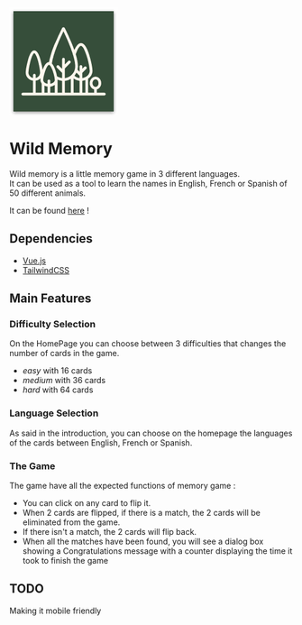 ![logo](public/android-chrome-192x192.png)

# Wild Memory

Wild memory is a little memory game in 3 different languages.  
It can be used as a tool to learn the names in English, French or Spanish of 50 different animals.

It can be found [here](https://memory.bbaloup.fr/) !

## Dependencies

- [Vue.js](https://vuejs.org/)
- [TailwindCSS](https://tailwindcss.com/)

## Main Features

### Difficulty Selection

On the HomePage you can choose between 3 difficulties that changes the number of cards in the game. 
 - *easy* with 16 cards
 - *medium* with 36 cards
 - *hard* with 64 cards

### Language Selection

As said in the introduction, you can choose on the homepage the languages of the cards between English, French or Spanish.

### The Game

The game have all the expected functions of memory game :
- You can click on any card to flip it.
- When 2 cards are flipped, if there is a match, the 2 cards will be eliminated from the game.
- If there isn't a match, the 2 cards will flip back.
- When all the matches have been found, you will see a dialog box showing a Congratulations message with a counter displaying the time it took to finish the game

## TODO

Making it mobile friendly
